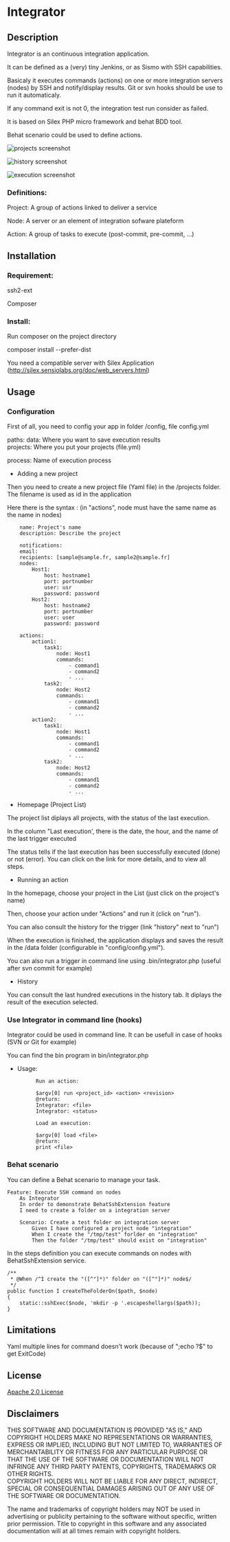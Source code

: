 Integrator
==========

Description
------------

Integrator is an continuous integration application.

It can be defined as a (very) tiny Jenkins, or as Sismo with SSH capabilities.

Basicaly it executes commands (actions) on one or more integration servers (nodes) by SSH and notify/display results.
Git or svn hooks should be use to run it automaticaly.

If any command exit is not 0, the integration test run consider as failed. 

It is based on Silex PHP micro framework and behat BDD tool.

Behat scenario could be used to define actions.

![projects screenshot](/screenshots/screenshot_projects_1.png "Projects page")

![history screenshot](/screenshots/screenshot_history_1.png "History page")

![execution screenshot](/screenshots/screenshot_execution_1.png "Execution report page")

### Definitions:

Project:    A group of actions linked to deliver a service

Node:       A server or an element of integration sofware plateform

Action:     A group of tasks to execute (post-commit, pre-commit, ...)

Installation
------------

### Requirement:

ssh2-ext

Composer

### Install:

Run composer on the project directory 

composer install --prefer-dist

You need a compatible server with Silex Application (http://silex.sensiolabs.org/doc/web_servers.html) 

Usage
-----

### Configuration

First of all, you need to config your app in folder /config, file config.yml

paths:
  data: Where you want to save execution results      
  projects: Where you put your projects (file.yml) 
  
process: Name of execution process      


* Adding a new project

Then you need to create a new project file (Yaml file) in the /projects folder. The filename  is used as id in the application

Here there is the syntax : (in "actions", node must have the same name as the name in nodes) 


        name: Project's name
        description: Describe the project
		
		notifications:
		email:
        recipients: [sample@sample.fr, sample2@sample.fr]
        nodes:
            Host1:
                host: hostname1
                port: portnumber
                user: usr
                password: password
            Host2:
                host: hostname2
                port: portnumber
                user: user
                password: password

        actions:
            action1:
                task1:
                    node: Host1
                    commands: 
                        - command1
                        - command2
                        - ...
                task2:
                    node: Host2
                    commands: 
                        - command1
                        - command2
                        - ...
            action2:
                task1:
                    node: Host1
                    commands: 
                        - command1
                        - command2
                        - ...
                task2:
                    node: Host2
                    commands: 
                        - command1
                        - command2
                        - ...


* Homepage (Project List)

The project list diplays all projects, with the status of the last execution.

In the column "Last execution', there is the date, the hour, and the name of the last trigger executed

The status tells if the last execution has been successfully executed (done) or not (error). You can click on the link for more details, and to view all steps.


* Running an action

In the homepage, choose your project in the List (just click on the project's name)

Then, choose your action under "Actions" and run it (click on "run").

You can also consult the history for the trigger (link "history" next to "run")

When the execution is finished, the application displays and saves the result in the /data folder (configurable in "config/config.yml").

You can also run a trigger in command line using .bin/integrator.php (useful after svn commit for example)

* History

You can consult the last hundred executions in the history tab. It diplays the result of the execution selected.

### Use Integrator in command line (hooks)

Integrator could be used in command line. It can be usefull in case of hooks (SVN or Git for example)

You can find the bin program in bin/integrator.php

* Usage:
			
			Run an action:
			
			$argv[0] run <project_id> <action> <revision>
			@return:
			Integrator: <file>
			Integrator: <status>
			
			Load an execution:
			
			$argv[0] load <file>
			@return:
			print <file> 

### Behat scenario

You can define a Behat scenario to manage your task.

    Feature: Execute SSH command on nodes
        As Integrator
        In order to demonstrate BehatSshExtension feature
        I need to create a folder on a integration server
        
        Scenario: Create a test folder on integration server
            Given I have configured a project node "integration"
            When I create the "/tmp/test" forlder on "integration"
            Then the folder "/tmp/test" should exist on "integration"

In the steps definition you can execute commands on nodes with BehatSshExtension service.

    /**
     * @When /^I create the "([^"]*)" folder on "([^"]*)" node$/
     */
    public function I createTheFolderOn($path, $node)
    {
        static::sshExec($node, 'mkdir -p '.escapeshellargs($path));
    }


Limitations
-----------

Yaml multiple lines for command doesn't work (because of ";echo ?$" to get ExitCode) 


License
-------

[Apache 2.0 License](http://www.apache.org/licenses/LICENSE-2.0.html)

Disclaimers
-----------

THIS SOFTWARE AND DOCUMENTATION IS PROVIDED "AS IS," AND COPYRIGHT HOLDERS MAKE NO REPRESENTATIONS OR WARRANTIES, EXPRESS OR IMPLIED, INCLUDING BUT NOT LIMITED TO, WARRANTIES OF MERCHANTABILITY OR FITNESS FOR ANY PARTICULAR PURPOSE OR THAT THE USE OF THE SOFTWARE OR DOCUMENTATION WILL NOT INFRINGE ANY THIRD PARTY PATENTS, COPYRIGHTS, TRADEMARKS OR OTHER RIGHTS.  
COPYRIGHT HOLDERS WILL NOT BE LIABLE FOR ANY DIRECT, INDIRECT, SPECIAL OR CONSEQUENTIAL DAMAGES ARISING OUT OF ANY USE OF THE SOFTWARE OR DOCUMENTATION.

The name and trademarks of copyright holders may NOT be used in advertising or publicity pertaining to the software without specific, written prior permission. Title to copyright in this software and any associated documentation will at all times remain with copyright holders.
